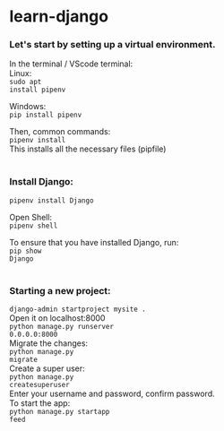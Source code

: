 # learn-django

### Let's start by setting up a virtual environment.
In the terminal / VScode terminal:<br>
Linux:<br>
<code>sudo apt install pipenv</code>

Windows:<br>
<code>pip install pipenv</code>

Then, common commands:<br>
<code>pipenv install</code>
<br>This installs all the necessary files (pipfile)
<br><br>
### Install Django:<br>
<code>pipenv install Django</code>

Open Shell:<br>
<code>pipenv shell</code>

To ensure that you have installed Django, run:<br>
<code>pip show Django</code>
<br><br>
### Starting a new project:<br>
<code>django-admin startproject mysite .</code><br>
Open it on localhost:8000<br>
<code>python manage.py runserver 0.0.0.0:8000</code><br>
Migrate the changes:<br>
<code>python manage.py migrate</code><br>
Create a super user:<br>
<code>python manage.py createsuperuser</code><br>
Enter your username and password, confirm password.<br>
To start the app:<br>
<code>python manage.py startapp feed</code><br>
